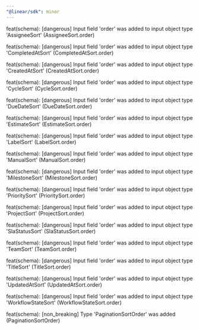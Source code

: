 ```yaml
---
"@linear/sdk": minor
---
```



feat(schema): [dangerous] Input field 'order' was added to input object type 'AssigneeSort' (AssigneeSort.order)

feat(schema): [dangerous] Input field 'order' was added to input object type 'CompletedAtSort' (CompletedAtSort.order)

feat(schema): [dangerous] Input field 'order' was added to input object type 'CreatedAtSort' (CreatedAtSort.order)

feat(schema): [dangerous] Input field 'order' was added to input object type 'CycleSort' (CycleSort.order)

feat(schema): [dangerous] Input field 'order' was added to input object type 'DueDateSort' (DueDateSort.order)

feat(schema): [dangerous] Input field 'order' was added to input object type 'EstimateSort' (EstimateSort.order)

feat(schema): [dangerous] Input field 'order' was added to input object type 'LabelSort' (LabelSort.order)

feat(schema): [dangerous] Input field 'order' was added to input object type 'ManualSort' (ManualSort.order)

feat(schema): [dangerous] Input field 'order' was added to input object type 'MilestoneSort' (MilestoneSort.order)

feat(schema): [dangerous] Input field 'order' was added to input object type 'PrioritySort' (PrioritySort.order)

feat(schema): [dangerous] Input field 'order' was added to input object type 'ProjectSort' (ProjectSort.order)

feat(schema): [dangerous] Input field 'order' was added to input object type 'SlaStatusSort' (SlaStatusSort.order)

feat(schema): [dangerous] Input field 'order' was added to input object type 'TeamSort' (TeamSort.order)

feat(schema): [dangerous] Input field 'order' was added to input object type 'TitleSort' (TitleSort.order)

feat(schema): [dangerous] Input field 'order' was added to input object type 'UpdatedAtSort' (UpdatedAtSort.order)

feat(schema): [dangerous] Input field 'order' was added to input object type 'WorkflowStateSort' (WorkflowStateSort.order)

feat(schema): [non_breaking] Type 'PaginationSortOrder' was added (PaginationSortOrder)